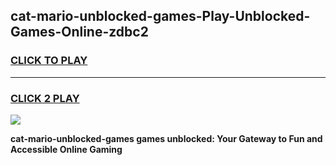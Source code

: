 
## cat-mario-unblocked-games-Play-Unblocked-Games-Online-zdbc2
<h3>
<a href="https://premium76.site?title=cat-mario-unblocked-games&ref=24A">CLICK TO PLAY</a></h3>
<hr>

<h3>
<a href="https://premium76.site?title=cat-mario-unblocked-games&ref=24A">CLICK 2 PLAY</a>
  
</h3>

<a href="https://premium76.site?title=cat-mario-unblocked-games&ref=24A"><img src="https://clearcache.store/games.png"></a>


**cat-mario-unblocked-games games unblocked: Your Gateway to Fun and Accessible Online Gaming**
